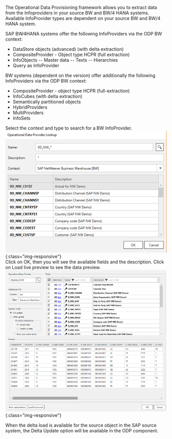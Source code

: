 The Operational Data Provisioning framework allows you to extract data from the Infoproviders in your source BW and BW/4 HANA systems. 
Available InfoProvider types are dependent on your source BW and BW/4 HANA system.

SAP BW∕4HANA systems offer the following InfoProviders via the ODP BW context:
- DataStore objects (advanced) (with delta extraction)
- CompositeProvider - Object type HCPR (full extraction)
- InfoObjects
-- Master data
-- Texts
-- Hierarchies
- Query as InfoProvider

BW systems (dependent on the version) offer additionally the following InfoProviders via the ODP BW context:
- CompositeProvider - object type HCPR (full-extraction)
- InfoCubes (with delta extraction)
- Semantically partitioned objects
- HybridProviders
- MultiProviders
- InfoSets


Select the context and type to search for a BW InfoProvider. <br/>
![ODP BW Search](/img/content/odp/odp-component-bw-nwdemo-01.png){:class="img-responsive"}
<br/>
Click on OK, then you will see the available fields and the description. Click on Load live preview to see the data preview.<br/>
![ODP BW Preview](/img/content/odp/odp-component-bw-nwdemo-02-preview.png){:class="img-responsive"}

When the delta load is available for the source object in the SAP source system, the Delta Update option will be available in the ODP component. 